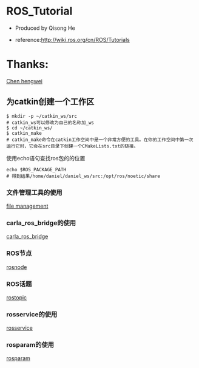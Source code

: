 # ROS_Tutorial
* Produced by Qisong He

* reference:http://wiki.ros.org/cn/ROS/Tutorials

# Thanks:
[Chen hengwei](https://gitee.com/chenhengwei)

## 为catkin创建一个工作区
```
$ mkdir -p ~/catkin_ws/src
# catkin_ws可以修改为自己的名称加_ws
$ cd ~/catkin_ws/
$ catkin_make
# catkin_make命令在catkin工作空间中是一个非常方便的工具。在你的工作空间中第一次运行它时，它会在src目录下创建一个CMakeLists.txt的链接。
```

使用echo语句查找ros包的的位置
```
echo $ROS_PACKAGE_PATH
# 得到结果/home/daniel/daniel_ws/src:/opt/ros/noetic/share
```

### 文件管理工具的使用
[file management](https://github.com/memory009/ROS_Tutorial/blob/main/Docs/file%20management%20tool.md)

### carla_ros_bridge的使用
[carla_ros_bridge](https://github.com/memory009/ROS_Tutorial/blob/main/Docs/carla_ros_bridge.md)

### ROS节点
[rosnode](https://github.com/memory009/ROS_Tutorial/blob/main/Docs/rosnode.md)

### ROS话题
[rostopic](https://github.com/memory009/ROS_Tutorial/blob/main/Docs/rostopic.md)

### rosservice的使用
[rosservice](https://github.com/memory009/ROS_Tutorial/blob/main/Docs/rosservice.md)

### rosparam的使用
[rosparam](https://github.com/memory009/ROS_Tutorial/blob/main/Docs/rosparam.md)
